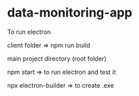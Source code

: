 # data-monitoring-app




To run electron


client folder => npm run build







main project directory (root folder)



npm start => to run electron and test it



npx electron-builder => to create .exe

